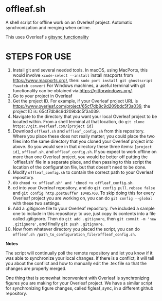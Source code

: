 # offleaf.sh
A shell script for offline work on an Overleaf project. Automatic synchronization and merging when online.

This uses Overleaf's [gitsync functionality](https://www.overleaf.com/learn/how-to/Git_Integration_and_GitHub_Synchronization)

# STEPS FOR USE

1. Install git and several needed tools. In macOS, using MacPorts, this would involve
    `xcode-select --install`
    install macports from https://www.macports.org/, then:
    `sudo port install git ghostscript fswatch convert`
    For Windows machines, a useful terminal with git functionality can be obtained via https://gitforwindows.org/.
3. Go to your project in Overleaf
4. Get the project ID. For example, if your Overleaf project URL is https://www.overleaf.com/project/65cf7db8c9d209bdc5f3a039, the project ID is: 65cf7db8c9d209bdc5f3a039.
5. Navigate to the directory that you want your local Overleaf project to be located within. From a shell terminal at that location, do `git clone https://git.overleaf.com/[project id]`
6. Download `offleaf.sh` and `offleaf_config.sh` from this repository. Where you place these does not really matter; you could place the two files into the same directory that you cloned your Overleaf project into above. So you would see in that directory these three items: `[project id]`, `offleaf.sh`, and `offleaf_config.sh`. If you expect to work offline on more than one Overleaf project, you would be better off putting the `offleaf.sh' file in a separate place, and then passing to this script the location of the configuration file, but that doesn't need to be done. 
7. Modify `offleaf_config.sh` to contain the correct path to your Overleaf repository.
8. do `chmod +x offleaf.sh' and 'chmod +x offleaf_config.sh`.
9. cd into your Overleaf repository, and do `git config pull.rebase false` and `git config http.postBuffer 10485760`. To skip doing this for every Overleaf project you are working on, you can do `git config --global` with these two settings.
10. Add a .gitignore file to your Overleaf repository. I've included a sample one to include in this repository: to use, just copy its contents into a file called .gitignore. Then do `git add .gitignore`, then `git commit -m 'new .gitignore'`, and finally `git push .gitignore`. 
12. Now from whatever directory you placed the script, you can do `offleaf.sh /path_to_configuration_file/offleaf_config.sh`.


**Notes**

The script will continually poll the remote repository and let you know if it was able to synchronize your local changes. If there is a conflict, it will tell you about the conflict and how to manually edit the .tex file so that the changes are properly merged.

One thing that is somewhat inconvenient with Overleaf is synchronizing figures you are making for your Overleaf project. We have a similar script for synchronizing figure changes, called figleaf_sync, in a different github repository.


